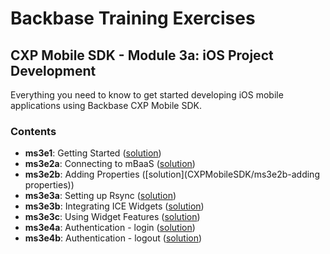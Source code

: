 # Backbase Training Exercises

## CXP Mobile SDK - Module 3a: iOS Project Development

Everything you need to know to get started developing iOS mobile applications using Backbase CXP Mobile SDK.

### Contents

 - **ms3e1**: Getting Started ([solution](CXPMobileSDK/ms3e1-getting-started))
 - **ms3e2a**: Connecting to mBaaS ([solution](CXPMobileSDK/ms3e2a-connecting-to-mBaaS))
 - **ms3e2b**: Adding Properties ([solution](CXPMobileSDK/ms3e2b-adding properties))
 - **ms3e3a**: Setting up Rsync ([solution](CXPMobileSDK/ms3e3a-setting-up-rsync))
 - **ms3e3b**: Integrating ICE Widgets ([solution](CXPMobileSDK/ms3e3b-integrating-ice-widgets))
 - **ms3e3c**: Using Widget Features ([solution](CXPMobileSDK/ms3e3c-using-widget-features))
 - **ms3e4a**: Authentication - login ([solution](CXPMobileSDK/ms3e4a-login))
 - **ms3e4b**: Authentication - logout ([solution](CXPMobileSDK/ms3e4b-logout))
